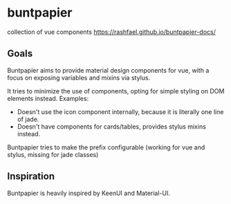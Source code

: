 # buntpapier
collection of vue components
https://rashfael.github.io/buntpapier-docs/

## Goals
Buntpapier aims to provide material design components for vue, with a focus on exposing variables and mixins via stylus.

It tries to minimize the use of components, opting for simple styling on DOM elements instead. Examples:

- Doesn't use the icon component internally, because it is literally one line of jade.
- Doesn't have components for cards/tables, provides stylus mixins instead.

Buntpapier tries to make the prefix configurable (working for vue and stylus, missing for jade classes)

## Inspiration
Buntpapier is heavily inspired by KeenUI and Material-UI.
